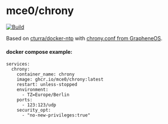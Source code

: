 # mce0/chrony
[![Build](https://github.com/mce0/chrony-docker/actions/workflows/build.yml/badge.svg)](https://github.com/mce0/chrony-docker/actions/workflows/build.yml)

Based on [cturra/docker-ntp](https://github.com/cturra/docker-ntp) with [chrony.conf from GrapheneOS](https://github.com/GrapheneOS/infrastructure/blob/main/chrony.conf).

#### docker compose example:
```
services:
  chrony:
    container_name: chrony
    image: ghcr.io/mce0/chrony:latest
    restart: unless-stopped
    environment:
      - TZ=Europe/Berlin
    ports:
      - 123:123/udp
    security_opt:
      - "no-new-privileges:true"
```
